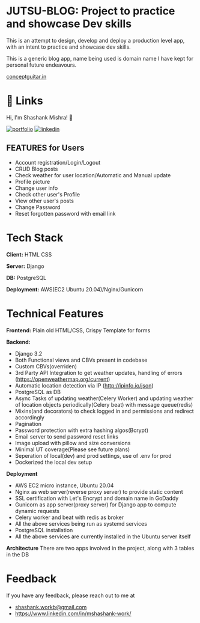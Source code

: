 # JUTSU-BLOG: Project to practice and showcase Dev skills
This is an attempt to design, develop and deploy a production level app, with an intent to practice and showcase dev skills.

This is a generic blog app, name being used is domain name I have kept for personal future endeavours.

[conceptguitar.in](https://conceptguitar.in/)


# 🔗 Links
Hi, I'm Shashank Mishra! 👋

[![portfolio](https://img.shields.io/badge/my_portfolio-000?style=for-the-badge&logo=ko-fi&logoColor=white)](https://conceptguitar.in/about/)
[![linkedin](https://img.shields.io/badge/linkedin-0A66C2?style=for-the-badge&logo=linkedin&logoColor=white)](https://www.linkedin.com/in/mshashank-work/)

## FEATURES for Users

- Account registration/Login/Logout
- CRUD Blog posts
- Check weather for user location/Automatic and Manual update
- Profile picture
- Change user info
- Check other user's Profile
- View other user's posts
- Change Password
- Reset forgotten password with email link


# Tech Stack

**Client:** HTML CSS

**Server:** Django

**DB:** PostgreSQL

**Deployment:** AWS(EC2 Ubuntu 20.04)/Nginx/Gunicorn

# Technical Features

**Frontend:** Plain old HTML/CSS, Crispy Template for forms

**Backend:**

- Django 3.2
- Both Functional views and CBVs present in codebase
- Custom CBVs(overriden)
- 3rd Party API Integration to get weather updates, handling of errors (https://openweathermap.org/current)
- Automatic location detection via IP (http://ipinfo.io/json)
- PostgreSQL as DB
- Async Tasks of updating weather(Celery Worker) and updating weather of location objects periodically(Celery beat) with message queue(redis)
- Mixins(and decorators) to check logged in and permissions and redirect accordingly
- Pagination
- Password protection with extra hashing algos(Bcrypt)
- Email server to send password reset links
- Image upload with pillow and size conversions
- Minimal UT coverage(Please see future plans)
- Seperation of local(dev) and prod settings, use of .env for prod
- Dockerized the local dev setup

**Deployment**
- AWS EC2 micro instance, Ubuntu 20.04
- Nginx as web server(reverse proxy server) to provide static content
- SSL certification with Let's Encrypt and domain name in GoDaddy
- Gunicorn as app server(proxy server) for Django app to compute dynamic requests
- Celery worker and beat with redis as broker
- All the above services being run as systemd services
- PostgreSQL installation
- All the above services are currently installed in the Ubuntu server itself

**Architecture**
There are two apps involved in the project, along with 3 tables in the DB




# Feedback

If you have any feedback, please reach out to me at
- shashank.workb@gmail.com
- https://www.linkedin.com/in/mshashank-work/
